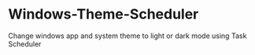 # Windows-Theme-Scheduler
Change windows app and system theme to light or dark mode using Task Scheduler
